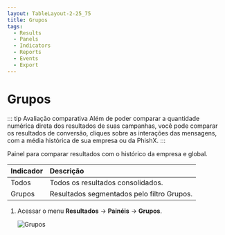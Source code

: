 ```yaml
---
layout: TableLayout-2-25_75
title: Grupos
tags:
  - Results
  - Panels
  - Indicators
  - Reports
  - Events
  - Export
---
```

# Grupos

::: tip Avaliação comparativa
Além de poder comparar a quantidade numérica direta dos resultados de suas campanhas, você pode comparar os resultados de conversão, cliques sobre as interações das mensagens, com a média histórica de sua empresa ou da PhishX.
:::

Painel para comparar resultados com o histórico da empresa e global.

| Indicador | Descrição |
| :--- | :--- |
| Todos | Todos os resultados consolidados. |
| Grupos | Resultados segmentados pelo filtro Grupos. |

1. Acessar o menu **Resultados** -> **Painéis** -> **Grupos**.

   ![Grupos](https://cdn.phishx.io/phishx-docs/images/phishx_results_dashboards_groups_01.webp)

